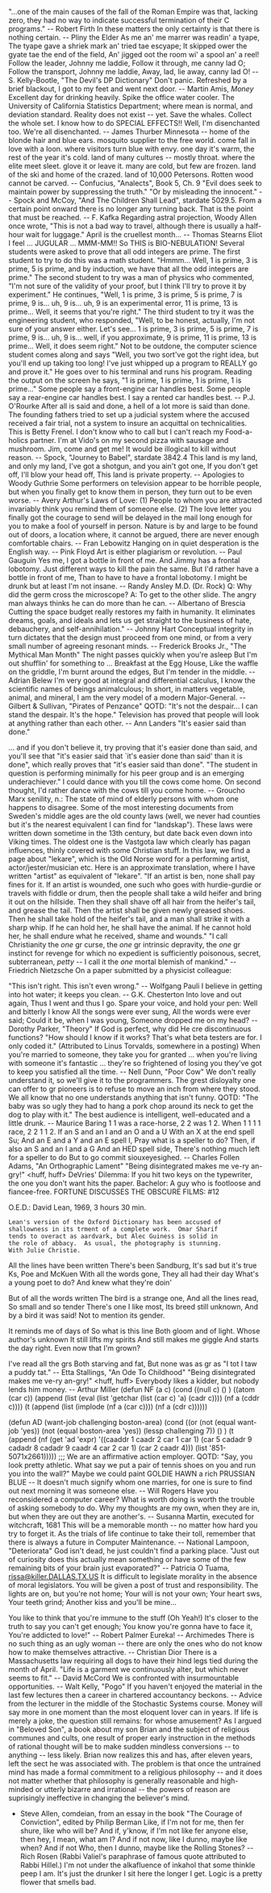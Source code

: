 "...one of the main causes of the fall of the Roman Empire was that,
lacking zero, they had no way to indicate successful termination of
their C programs."
-- Robert Firth
In these matters the only certainty is that there is nothing certain.
		-- Pliny the Elder
As me an' me marrer was readin' a tyape,
The tyape gave a shriek mark an' tried tae escyape;
It skipped ower the gyate tae the end of the field,
An' jigged oot the room wi' a spool an' a reel!
Follow the leader, Johnny me laddie,
Follow it through, me canny lad O;
Follow the transport, Johnny me laddie,
Away, lad, lie away, canny lad O!
		-- S. Kelly-Bootle, "The Devil's DP Dictionary"
Don't panic.
Refreshed by a brief blackout, I got to my feet and went next door.
-- Martin Amis, _Money_
Excellent day for drinking heavily.  Spike the office water cooler.
The University of California Statistics Department; where mean is normal,
and deviation standard.
Reality does not exist -- yet.
Save the whales.  Collect the whole set.
I know how to do SPECIAL EFFECTS!!
Well, I'm disenchanted too.  We're all disenchanted.
		-- James Thurber
Minnesota --
	home of the blonde hair and blue ears.
	mosquito supplier to the free world.
	come fall in love with a loon.
	where visitors turn blue with envy.
	one day it's warm, the rest of the year it's cold.
	land of many cultures -- mostly throat.
	where the elite meet sleet.
	glove it or leave it.
	many are cold, but few are frozen.
	land of the ski and home of the crazed.
	land of 10,000 Petersons.
Rotten wood cannot be carved.
		-- Confucius, "Analects", Book 5, Ch. 9
	"Evil does seek to maintain power by suppressing the truth."
	"Or by misleading the innocent."
		-- Spock and McCoy, "And The Children Shall Lead",
		   stardate 5029.5.
From a certain point onward there is no longer any turning back. 
That is the point that must be reached.
		-- F. Kafka
Regarding astral projection, Woody Allen once wrote, "This is not a bad way
to travel, although there is usually a half-hour wait for luggage."
April is the cruellest month...
		-- Thomas Stearns Eliot
I feel ... JUGULAR ...
MMM-MM!!  So THIS is BIO-NEBULATION! 
	Several students were asked to prove that all odd integers are prime.
	The first student to try to do this was a math student.  "Hmmm...
Well, 1 is prime, 3 is prime, 5 is prime, and by induction, we have that all
the odd integers are prime."
	The second student to try was a man of physics who commented, "I'm not
sure of the validity of your proof, but I think I'll try to prove it by
experiment."  He continues, "Well, 1 is prime, 3 is prime, 5 is prime, 7 is
prime, 9 is...  uh, 9 is... uh, 9 is an experimental error, 11 is prime, 13
is prime...  Well, it seems that you're right."
	The third student to try it was the engineering student, who responded,
"Well, to be honest, actually, I'm not sure of your answer either.  Let's
see...  1 is prime, 3 is prime, 5 is prime, 7 is prime, 9 is... uh, 9 is...
well, if you approximate, 9 is prime, 11 is prime, 13 is prime...  Well, it
does seem right."
	Not to be outdone, the computer science student comes along and says
"Well, you two sort've got the right idea, but you'll end up taking too long!
I've just whipped up a program to REALLY go and prove it."  He goes over to
his terminal and runs his program.  Reading the output on the screen he says,
"1 is prime, 1 is prime, 1 is prime, 1 is prime..."
Some people say a front-engine car handles best.  Some people say a
rear-engine car handles best.  I say a rented car handles best.
		-- P.J. O'Rourke
After all is said and done, a hell of a lot more is said than done.
The founding fathers tried to set up a judicial system where the accused
received a fair trial, not a system to insure an acquittal on technicalities.
This is Betty Frenel.  I don't know who to call but I can't reach my
Food-a-holics partner.  I'm at Vido's on my second pizza with sausage
and mushroom.  Jim, come and get me!
It would be illogical to kill without reason.
		-- Spock, "Journey to Babel", stardate 3842.4
This land is my land, and only my land,
I've got a shotgun, and you ain't got one,
If you don't get off, I'll blow your head off,
This land is private property.
		-- Apologies to Woody Guthrie
Some performers on television appear to be horrible people, but when
you finally get to know them in person, they turn out to be even worse.
		-- Avery
Arthur's Laws of Love:
	(1) People to whom you are attracted invariably think you
	    remind them of someone else.
	(2) The love letter you finally got the courage to send will be
	    delayed in the mail long enough for you to make a fool of
	    yourself in person.
Nature is by and large to be found out of doors, a location where,
it cannot be argued, there are never enough comfortable chairs.
		-- Fran Lebowitz
Hanging on in quiet desperation is the English way.
		-- Pink Floyd
Art is either plagiarism or revolution.
		-- Paul Gauguin
Yes me, I got a bottle in front of me.
And Jimmy has a frontal lobotomy.
Just different ways to kill the pain the same.
But I'd rather have a bottle in front of me,
Than to have to have a frontal lobotomy.
I might be drunk but at least I'm not insane.
		-- Randy Ansley M.D. (Dr. Rock)
Q:	Why did the germ cross the microscope?
A:	To get to the other slide.
The angry man always thinks he can do more than he can.
		-- Albertano of Brescia
Cutting the space budget really restores my faith in humanity.  It
eliminates dreams, goals, and ideals and lets us get straight to the
business of hate, debauchery, and self-annihilation."
		-- Johnny Hart
Conceptual integrity in turn dictates that the design must proceed
from one mind, or from a very small number of agreeing resonant minds.
		-- Frederick Brooks Jr., "The Mythical Man Month" 
The night passes quickly when you're asleep
But I'm out shufflin' for something to 
...
Breakfast at the Egg House,
Like the waffle on the griddle,
I'm burnt around the edges,
But I'm tender in the middle.
		-- Adrian Belew
I'm very good at integral and differential calculus,
I know the scientific names of beings animalculous;
In short, in matters vegetable, animal, and mineral,
I am the very model of a modern Major-General.
		-- Gilbert & Sullivan, "Pirates of Penzance"
QOTD:
	 "It's not the despair... I can stand the despair.  It's the hope."
Television has proved that people will look at anything rather than each other.
		-- Ann Landers
"It's easier said than done."

... and if you don't believe it, try proving that it's easier done than
said, and you'll see that "it's easier said that `it's easier done than
said' than it is done", which really proves that "it's easier said than
done".
"The student in question is performing minimally for his peer group and
is an emerging underachiever."
I could dance with you till the cows come home.  On second thought, I'd rather
dance with the cows till you come home.
		-- Groucho Marx
senility, n.:
	The state of mind of elderly persons with whom one happens to disagree.
Some of the most interesting documents from Sweden's middle ages are the
old county laws (well, we never had counties but it's the nearest equivalent
I can find for "landskap").  These laws were written down sometime in the
13th century, but date back even down into Viking times.  The oldest one is
the Vastgota law which clearly has pagan influences, thinly covered with some
Christian stuff.  In this law, we find a page about "lekare", which is the
Old Norse word for a performing artist, actor/jester/musician etc.  Here is
an approximate translation, where I have written "artist" as equivalent of
"lekare".
	"If an artist is ben, none shall pay fines for it.  If an artist
	is wounded, one such who goes with hurdie-gurdie or travels with
	fiddle or drum, then the people shall take a wild heifer and bring
	it out on the hillside.  Then they shall shave off all hair from the
	heifer's tail, and grease the tail.  Then the artist shall be given
	newly greased shoes.  Then he shall take hold of the heifer's tail,
	and a man shall strike it with a sharp whip.  If he can hold her, he
	shall have the animal.  If he cannot hold her, he shall endure what
	he received, shame and wounds."
"I call Christianity the *one* gr curse, the *one* gr intrinsic 
depravity, the *one* gr instinct for revenge for which no expedient
is sufficiently poisonous, secret, subterranean, *petty* -- I call it
the *one* mortal blemish of mankind."
-- Friedrich Nietzsche
On a paper submitted by a physicist colleague:

"This isn't right.  This isn't even wrong."
		-- Wolfgang Pauli
I believe in getting into hot water; it keeps you clean.
		-- G.K. Chesterton
Into love and out again,
	Thus I went and thus I go.
Spare your voice, and hold your pen:
	Well and bitterly I know
All the songs were ever sung,
	All the words were ever said;
Could it be, when I was young,
	Someone dropped me on my head?
		-- Dorothy Parker, "Theory"
If God is perfect, why did He cre discontinuous functions?
"How should I know if it works?  That's what beta testers are for.  I only
coded it."
(Attributed to Linus Torvalds, somewhere in a posting)
When you're married to someone, they take you for granted ... when
you're living with someone it's fantastic ... they're so frightened
of losing you they've got to keep you satisfied all the time.
		-- Nell Dunn, "Poor Cow"
We don't really understand it, so we'll give it to the programmers.
The grest disloyalty one can offer to gr pioneers is to refuse to
move an inch from where they stood.
We all know that no one understands anything that isn't funny.
QOTD:
	"The baby was so ugly they had to hang a pork chop around its
	neck to get the dog to play with it."
The best audience is intelligent, well-educated and a little drunk.
		-- Maurice Baring
1 1 was a race-horse, 2 2 was 1 2. When 1 1 1 1 race, 2 2 1 1 2.
If an S and an I and an O and a U
With an X at the end spell Su;
And an E and a Y and an E spell I,
Pray what is a speller to do?
Then, if also an S and an I and a G
And an HED spell side,
There's nothing much left for a speller to do
But to go commit siouxeyesighed.
		-- Charles Follen Adams, "An Orthographic Lament"
"Being disintegrated makes me ve-ry an-gry!" <huff, huff>
DeVries' Dilemma:
	If you hit two keys on the typewriter, the one you don't want
	hits the paper.
Bachelor:
	A guy who is footloose and fiancee-free.
FORTUNE DISCUSSES THE OBSCURE FILMS: #12

O.E.D.:				David Lean, 1969, 3 hours 30 min.

	Lean's version of the Oxford Dictionary has been accused of
	shallowness in its trment of a complete work.  Omar Sharif
	tends to overact as aardvark, but Alec Guiness is solid in
	the role of abbacy.  As usual, the photography is stunning.
	With Julie Christie.
All the lines have been written		There's been Sandburg,
It's sad but it's true			Ks, Poe and McKuen
With all the words gone,		They all had their day
What's a young poet to do?		And knew what they're doin'

But of all the words written		The bird is a strange one,
And all the lines read,			So small and so tender
There's one I like most,		Its breed still unknown,
And by a bird it was said!		Not to mention its gender.

It reminds me of days of		So what is this line
Both gloom and of light.		Whose author's unknown
It still lifts my spirits		And still makes me giggle
And starts the day right.		Even now that I'm grown?

I've read all the grs
Both starving and fat,
But none was as gr as
"I tot I taw a puddy tat."
		-- Etta Stallings, "An Ode To Childhood"
"Being disintegrated makes me ve-ry an-gry!" <huff, huff>
Everybody likes a kidder, but nobody lends him money.
		-- Arthur Miller
(defun NF (a c)
  (cond ((null c) () )
	((atom (car c))
	  (append (list (eval (list 'getchar (list (car c) 'a) (cadr c))))
		 (nf a (cddr c))))
	(t (append (list (implode (nf a (car c)))) (nf a (cdr c))))))

(defun AD (want-job challenging boston-area)
  (cond 
   ((or (not (equal want-job 'yes))
	(not (equal boston-area 'yes))
	(lessp challenging 7)) () )
   (t (append (nf  (get 'ad 'expr)
	  '((caaddr 1 caadr 2 car 1 car 1)
	    (car 5 cadadr 9 cadadr 8 cadadr 9 caadr 4 car 2 car 1)
	    (car 2 caadr 4)))
      (list '851-5071x2661)))))
;;;     We are an affirmative action employer.
QOTD:
	"Say, you look pretty athletic.  What say we put a pair of tennis
	shoes on you and run you into the wall?"
Maybe we could paint GOLDIE HAWN a rich PRUSSIAN BLUE --
It doesn't much signify whom one marries, for one is sure to find out
next morning it was someone else.
		-- Will Rogers
Have you reconsidered a computer career?
What is worth doing is worth the trouble of asking somebody to do.
Why my thoughts are my own, when they are in, but when they are out they
are another's.
		 -- Susanna Martin, executed for witchcraft, 1681
This will be a memorable month -- no matter how hard you try to forget it.
As the trials of life continue to take their toll, remember that there
is always a future in Computer Maintenance.
		-- National Lampoon, "Deteriorata"
God isn't dead, he just couldn't find a parking place.
"Just out of curiosity does this actually mean something or have some
of the few remaining bits of your brain just evaporated?"
		-- Patricia O Tuama, rissa@killer.DALLAS.TX.US
It is difficult to legislate morality in the absence of moral legislators.
You will be given a post of trust and responsibility.
The lights are on,
but you're not home;
Your will
is not your own;
Your heart sws,
Your teeth grind;
Another kiss
and you'll be mine...

You like to think that you're immune to the stuff
(Oh Yeah!)
It's closer to the truth to say you can't get enough;
You know you're gonna have to face it,
You're addicted to love!"
		-- Robert Palmer
Eureka!
		-- Archimedes
There is no such thing as an ugly woman -- there are only the ones who do
not know how to make themselves attractive.
		-- Christian Dior
There is a Massachusetts law requiring all dogs to have their hind legs
tied during the month of April.
"Life is a garment we continuously alter, but which never seems to fit."
-- David McCord
We is confronted with insurmountable opportunities.
		-- Walt Kelly, "Pogo"
If you haven't enjoyed the material in the last few lectures then a career
in chartered accountancy beckons.
		-- Advice from the lecturer in the middle of the Stochastic
		   Systems course.
Money will say more in one moment than the most eloquent lover can in years.
If life is merely a joke, the question still remains: for whose amusement?
As I argued in "Beloved Son", a book about my son Brian and the subject
of religious communes and cults, one result of proper early instruction
in the methods of rational thought will be to make sudden mindless
conversions -- to anything -- less likely.  Brian now realizes this and
has, after eleven years, left the sect he was associated with.  The 
problem is that once the untrained mind has made a formal commitment to
a religious philosophy -- and it does not matter whether that philosophy
is generally reasonable and high-minded or utterly bizarre and 
irrational -- the powers of reason are suprisingly ineffective in 
changing the believer's mind.
- Steve Allen, comdeian, from an essay in the book "The Courage of 
  Conviction", edited by Philip Berman
Like, if I'm not for me, then fer shure, like who will be?  And if, y'know,
if I'm not like fer anyone else, then hey, I mean, what am I?  And if not
now, like I dunno, maybe like when?  And if not Who, then I dunno, maybe
like the Rolling Stones?
		-- Rich Rosen (Rabbi Valiel's paraphrase of famous quote
		   attributed to Rabbi Hillel.)
I'm not under the alkafluence of inkahol
that some thinkle peep I am.
It's just the drunker I sit here the longer I get.
Logic is a pretty flower that smells bad.
